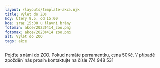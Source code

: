 ```yaml
---
layout: /layouts/template-akce.njk
title: Výlet do ZOO
kdy: Úterý 9.5. od 15:00
kde: sraz 15:00 u hlavní brány
fotomin: akce/20230414_zoo.png
fotomax: akce/20230414_zoo.png
alt: Výlet do ZOO
tags: akce
---
```


Pojďte s námi do ZOO. Pokud nemáte pernamentku, cena 50Kč. V případě zpoždění nás prosím kontaktujte na čísle 774 948 531.

